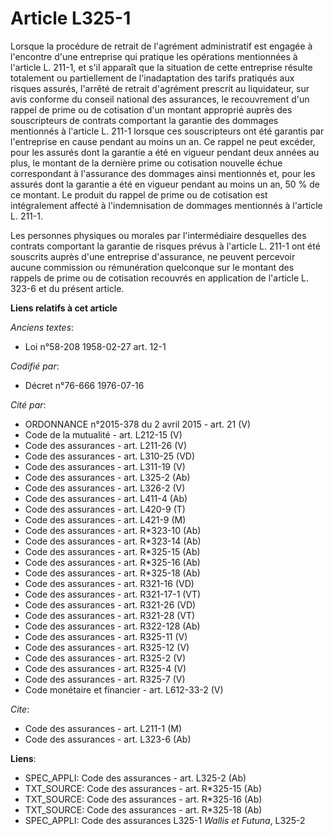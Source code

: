 # Article L325-1

Lorsque la procédure de retrait de l'agrément administratif est engagée à l'encontre d'une entreprise qui pratique les
opérations mentionnées à l'article L. 211-1, et s'il apparaît que la situation de cette entreprise résulte totalement ou
partiellement de l'inadaptation des tarifs pratiqués aux risques assurés, l'arrêté de retrait d'agrément prescrit au
liquidateur, sur avis conforme du conseil national des assurances, le recouvrement d'un rappel de prime ou de cotisation d'un
montant approprié auprès des souscripteurs de contrats comportant la garantie des dommages mentionnés à l'article L. 211-1
lorsque ces souscripteurs ont été garantis par l'entreprise en cause pendant au moins un an. Ce rappel ne peut excéder, pour
les assurés dont la garantie a été en vigueur pendant deux années au plus, le montant de la dernière prime ou cotisation
nouvelle échue correspondant à l'assurance des dommages ainsi mentionnés et, pour les assurés dont la garantie a été en
vigueur pendant au moins un an, 50 % de ce montant. Le produit du rappel de prime ou de cotisation est intégralement affecté
à l'indemnisation de dommages mentionnés à l'article L. 211-1.

Les personnes physiques ou morales par l'intermédiaire desquelles des contrats comportant la garantie de risques prévus à
l'article L. 211-1 ont été souscrits auprès d'une entreprise d'assurance, ne peuvent percevoir aucune commission ou
rémunération quelconque sur le montant des rappels de prime ou de cotisation recouvrés en application de l'article L. 323-6
et du présent article.

**Liens relatifs à cet article**

_Anciens textes_:

  - Loi n°58-208 1958-02-27 art. 12-1

_Codifié par_:

  - Décret n°76-666 1976-07-16

_Cité par_:

  - ORDONNANCE n°2015-378 du 2 avril 2015 - art. 21 (V)
  - Code de la mutualité - art. L212-15 (V)
  - Code des assurances - art. L211-26 (V)
  - Code des assurances - art. L310-25 (VD)
  - Code des assurances - art. L311-19 (V)
  - Code des assurances - art. L325-2 (Ab)
  - Code des assurances - art. L326-2 (V)
  - Code des assurances - art. L411-4 (Ab)
  - Code des assurances - art. L420-9 (T)
  - Code des assurances - art. L421-9 (M)
  - Code des assurances - art. R*323-10 (Ab)
  - Code des assurances - art. R*323-14 (Ab)
  - Code des assurances - art. R*325-15 (Ab)
  - Code des assurances - art. R*325-16 (Ab)
  - Code des assurances - art. R*325-18 (Ab)
  - Code des assurances - art. R321-16 (VD)
  - Code des assurances - art. R321-17-1 (VT)
  - Code des assurances - art. R321-26 (VD)
  - Code des assurances - art. R321-28 (VT)
  - Code des assurances - art. R322-128 (Ab)
  - Code des assurances - art. R325-11 (V)
  - Code des assurances - art. R325-12 (V)
  - Code des assurances - art. R325-2 (V)
  - Code des assurances - art. R325-4 (V)
  - Code des assurances - art. R325-7 (V)
  - Code monétaire et financier - art. L612-33-2 (V)

_Cite_:

  - Code des assurances - art. L211-1 (M)
  - Code des assurances - art. L323-6 (Ab)

**Liens**:

  - SPEC_APPLI: Code des assurances - art. L325-2 (Ab)
  - TXT_SOURCE: Code des assurances - art. R*325-15 (Ab)
  - TXT_SOURCE: Code des assurances - art. R*325-16 (Ab)
  - TXT_SOURCE: Code des assurances - art. R*325-18 (Ab)
  - SPEC_APPLI: Code des assurances L325-1 *Wallis et Futuna*, L325-2
